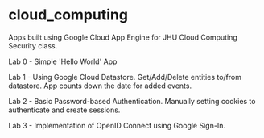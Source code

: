# cloud_computing
Apps built using Google Cloud App Engine for JHU Cloud Computing Security class.

Lab 0 - Simple 'Hello World' App

Lab 1 - Using Google Cloud Datastore.  Get/Add/Delete entities to/from datastore.  App counts down the date for added events.

Lab 2 - Basic Password-based Authentication.  Manually setting cookies to authenticate and create sessions.

Lab 3 - Implementation of OpenID Connect using Google Sign-In.
